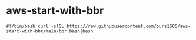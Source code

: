 # aws-start-with-bbr
``
#!/bin/bash
curl -slSL https://raw.githubusercontent.com/ours1505/aws-start-with-bbr/main/bbr.bash|bash
``
